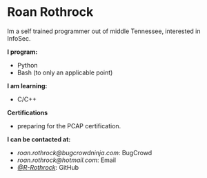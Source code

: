 # Roan Rothrock
Im a self trained programmer out of middle Tennessee, interested in InfoSec.

**I program:**
- Python
- Bash (to only an applicable point)

**I am learning:**
- C/C++

**Certifications**
- preparing for the PCAP certification.

**I can be contacted at:**
- _roan.rothrock@bugcrowdninja.com_: BugCrowd
- _roan.rothrock@hotmail.com_: Email
- _[@R-Rothrock](https://github.com/R-Rothrock)_: GitHub 

<!---
R-Rothrock/R-Rothrock is a special repository because its
`README.md` (this file) appears on your GitHub profile.
You can click the Preview link to take a look at your changes.
--->
